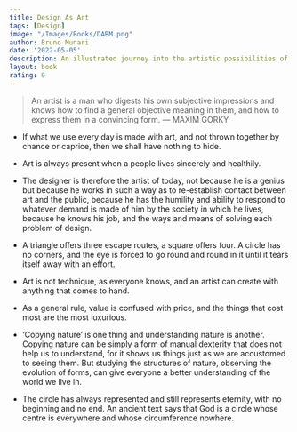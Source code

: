 ```yaml
---
title: Design As Art
tags: [Design]
image: "/Images/Books/DABM.png"
author: Bruno Munari
date: '2022-05-05'
description: An illustrated journey into the artistic possibilities of modern design, by the enfant terrible of Italian art and design for most of the twentieth century
layout: book
rating: 9
---
```


> An artist is a man who digests his own subjective impressions and knows how to find a general objective meaning in them, and how to express them in a convincing form. — MAXIM GORKY
 
- If what we use every day is made with art, and not thrown together by chance or caprice, then we shall have nothing to hide.

- Art is always present when a people lives sincerely and healthily.

- The designer is therefore the artist of today, not because he is a genius but because he works in such a way as to re-establish contact between art and the public, because he has the humility and ability to respond to whatever demand is made of him by the society in which he lives, because he knows his job, and the ways and means of solving each problem of design.

- A triangle offers three escape routes, a square offers four. A circle has no corners, and the eye is forced to go round and round in it until it tears itself away with an effort.

- Art is not technique, as everyone knows, and an artist can create with anything that comes to hand.

- As a general rule, value is confused with price, and the things that cost most are the most luxurious.

- ‘Copying nature’ is one thing and understanding nature is another. Copying nature can be simply a form of manual dexterity that does not help us to understand, for it shows us things just as we are accustomed to seeing them. But studying the structures of nature, observing the evolution of forms, can give everyone a better understanding of the world we live in.

- The circle has always represented and still represents eternity, with no beginning and no end. An ancient text says that God is a circle whose centre is everywhere and whose circumference nowhere.